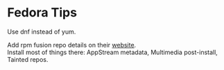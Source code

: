 # Fedora Tips

Use dnf instead of yum.

Add rpm fusion repo details on their [website](https://rpmfusion.org/Configuration).  
Install most of things there: AppStream metadata, Multimedia post-install, Tainted repos.
